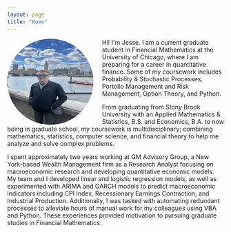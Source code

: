 ```yaml
---
layout: page
title: "Home"
---
```


<div style="float: left; margin-right: 20px; border-radius: 50%; overflow: hidden; width: 200px; height: 200px;">
  <img src="pro_pic.jpg" alt="Jesse Freitag" width="200" height="200" class="profile-picture">
</div>

Hi! I'm Jesse. I am a current graduate student in Financial Mathematics at the University of Chicago, where I am preparing for a career in quantitative finance. Some of my coursework includes Probability & Stochastic Processes, Portolio Management and Risk Management, Option Theory, and Python.

From graduating from Stony Brook University with an Applied Mathematics & Statistics, B.S. and Economics, B.A. to now being in graduate school, my coursework is multidisciplinary; combining mathematics, statistics, computer science, and financial theory to help me analyze and solve complex problems.

I spent approximately two years working at GM Advisory Group, a New York-based Wealth Management firm as a Research Analyst focusing on macroeconomic research and developing quantitative economic models. My team and I developed linear and logistic regression models, as well as experimented with ARIMA and GARCH models to predict macroeconomic indicators including CPI Index, Recessionary Earnings Contraction, and Industrial Production. Additionally, I was tasked with automating redundant processes to alleviate hours of manual work for my colleagues using VBA and Python. These experiences provided motivation to pursuing graduate studies in Financial Mathematics.
